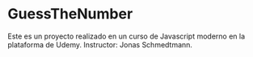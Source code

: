 # GuessTheNumber
Este es un proyecto realizado en un curso de Javascript moderno en la plataforma de Udemy. Instructor: Jonas Schmedtmann.
